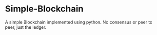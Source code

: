 # Simple-Blockchain
A simple Blockchain implemented using python. No consensus or peer to peer, just the ledger.
